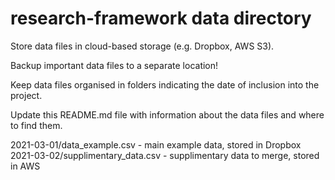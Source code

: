 # research-framework data directory
Store data files in cloud-based storage (e.g. Dropbox, AWS S3).

Backup important data files to a separate location!

Keep data files organised in folders indicating the date of inclusion into the project.

Update this README.md file with information about the data files and where to find them.

2021-03-01/data_example.csv - main example data, stored in Dropbox
2021-03-02/supplimentary_data.csv - supplimentary data to merge, stored in AWS

